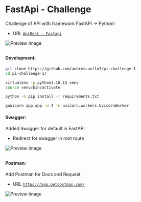 # FastApi - Challenge

Challenge of API with framework FastAPI -> Python!
- URL [```ApiRest - Fastapi```](https://pi-challenge-fr.vercel.app)

![Preview Image](https://github.com/andrescuello7/pi-challenge-1/assets/72234490/38cc0f14-2d9a-439c-93bd-62fc9ef99aac)

##
#### Development:

```bash
git clone https://github.com/andrescuello7/pi-challenge-1
cd pi-challenge-1/

virtualenv -p python3.10.13 venv
source venv/bin/activate

python -m pip install -r requirements.txt

gunicorn app:app -w 4 -k uvicorn.workers.UvicornWorker
```

#### Swagger:
Added Swagger for default in FastAPI 
- Redirect for swagger in root route

![Preview Image](https://github.com/andrescuello7/pi-challenge-1/assets/72234490/3e29abdc-6c96-4498-9560-8ca5bedfd905)

##

#### Postman:
Add Postman for Docs and Request
- URL [```https://app.getpostman.com/```](https://app.getpostman.com/join-team?invite_code=20158f9e67cb3b741ec50311e33a0ce0&target_code=c5801ae90c43b4b0ab1e43e2c8c44383)


![Preview Image](https://github.com/andrescuello7/pi-fastapi-apirest/assets/72234490/3867aef6-5dc0-4af0-9112-c977d42dab4a)

##
